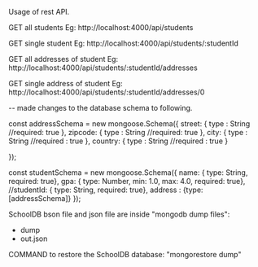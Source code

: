 Usage of rest API.

GET all students
Eg: http://localhost:4000/api/students

GET single student
Eg: http://localhost:4000/api/students/:studentId

GET all addresses of student
Eg: http://localhost:4000/api/students/:studentId/addresses

GET single address of student
Eg: http://localhost:4000/api/students/:studentId/addresses/0

-- made changes to the database schema to following.

const addressSchema = new mongoose.Schema({
    street: {
        type : String
        //required: true
    },
    zipcode: {
        type : String
        //required: true
    },
    city: {
        type : String
        //required : true
    },
    country: {
        type : String
        //required : true
    }
    
});


const studentSchema = new mongoose.Schema({
    name: { type: String, required: true},
    gpa: { type: Number, min: 1.0, max: 4.0, required: true},
    //studentId: { type: String, required: true},
    address : {type: [addressSchema]}
});

SchoolDB bson file and json file are inside "mongodb dump files":
 - dump
 - out.json

COMMAND to restore the SchoolDB database:
"mongorestore dump"
